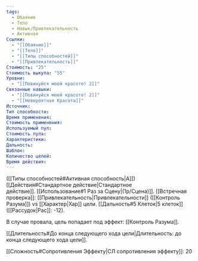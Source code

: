 ```yaml
---
tags:
  - Обаяние
  - Тело
  - Навык/Привлекательность
  - Активная
Ссылки:
  - "[[Обаяние]]"
  - "[[Тело]]"
  - "[[Типы способностей]]"
  - "[[Привлекательность]]"
Стоимость: "25"
Стоимость выкупа: "55"
Уровни:
  - "[[Повинуйся моей красоте! 2]]"
Связанные навыки:
  - "[[Повинуйся моей красоте! 2]]"
  - "[[Невероятная Красота]]"
Источник:
Тип способности:
Время применения:
Стоимость применения:
Используемый пул:
Стоимость пула:
Характеристики:
Дальность:
Шаблон:
Количество целей:
Время действия:
---
```

([[Типы способностей#Активная способность|А]]) [[Действия#Стандартное действие|Стандартное действие]]. [[Использование#1 Раз за Сцену|(1р/Сцена)]]. [[Встречная проверка]]: [[Привлекательность|Привлекательности]] ([[Контроль Разума]]) vs [[Характер|Хар]] цели. [[Дальность#5 Клеток|5 клеток]] ([[Рассудок|Рас]]: -12). 

В случае провала, цель попадает под эффект: [[Контроль Разума]]. 

[[Длительность#До конца следующего хода цели|Длительность: до конца следующего хода цели]].

[[Сложность#Cопротивления Эффекту|СЛ сопротивления эффекту]]: 20